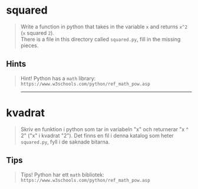 # squared
> Write a function in python that takes in the variable `x` and returns `x^2` (`x` squared `2`).  
> There is a file in this directory called `squared.py`, fill in the missing pieces.

## Hints
> Hint! Python has a `math` library: `https://www.w3schools.com/python/ref_math_pow.asp`

> ----------------------------------------------------------------------------

# kvadrat
> Skriv en funktion i python som tar in variabeln "x" och returnerar "x ^ 2" ("x" i kvadrat "2").
> Det finns en fil i denna katalog som heter `squared.py`, fyll i de saknade bitarna.

## Tips
> Tips! Python har ett `math` bibliotek: `https://www.w3schools.com/python/ref_math_pow.asp`
